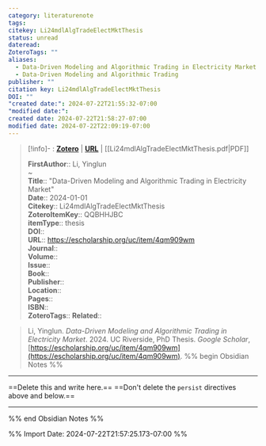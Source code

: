 ```yaml
---
category: literaturenote
tags: 
citekey: Li24mdlAlgTradeElectMktThesis
status: unread
dateread: 
ZoteroTags: ""
aliases:
  - Data-Driven Modeling and Algorithmic Trading in Electricity Market
  - Data-Driven Modeling and Algorithmic Trading
publisher: ""
citation key: Li24mdlAlgTradeElectMktThesis
DOI: ""
"created date:": 2024-07-22T21:55:32-07:00
"modified date:": 
created date: 2024-07-22T21:58:27-07:00
modified date: 2024-07-22T22:09:19-07:00
---
```


> [!info]- : [**Zotero**](zotero://select/library/items/QQBHHJBC)   | [**URL**](https://escholarship.org/uc/item/4qm909wm) | [[Li24mdlAlgTradeElectMktThesis.pdf|PDF]]
>
> 
> 
> **FirstAuthor**:: Li, Yinglun  
~    
> **Title**:: "Data-Driven Modeling and Algorithmic Trading in Electricity Market"  
> **Date**:: 2024-01-01  
> **Citekey**:: Li24mdlAlgTradeElectMktThesis  
> **ZoteroItemKey**:: QQBHHJBC  
> **itemType**:: thesis  
> **DOI**::   
> **URL**:: https://escholarship.org/uc/item/4qm909wm  
> **Journal**::   
> **Volume**::   
> **Issue**::   
> **Book**::   
> **Publisher**::   
> **Location**::    
> **Pages**::   
> **ISBN**::   
> **ZoteroTags**:: 
> **Related**:: 

> Li, Yinglun. _Data-Driven Modeling and Algorithmic Trading in Electricity Market_. 2024. UC Riverside, PhD Thesis. _Google Scholar_, [https://escholarship.org/uc/item/4qm909wm](https://escholarship.org/uc/item/4qm909wm).
%% begin Obsidian Notes %%
___
==Delete this and write here.==
==Don't delete the `persist` directives above and below.==
___
%% end Obsidian Notes %%



%% Import Date: 2024-07-22T21:57:25.173-07:00 %%
